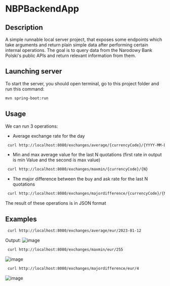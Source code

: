 # NBPBackendApp

## Description

A simple runnable local server project, that exposes some endpoints which take arguments and return plain simple data after performing certain internal operations. The goal is to query data from the Narodowy Bank Polski's public APIs and return relevant information from them.

## Launching server
To start the server, you should open terminal, go to this project folder and run this command:
```bash
mvn spring-boot:run
```

## Usage
We can run 3 operations:
- Average exchange rate for the day
```bash
 curl http://localhost:8080/exchanges/average/{currencyCode}/{YYYY-MM-DD}
```
- Min and max average value for the last N quotations 
  (first rate in output is min Value and the second is max value)
```bash
 curl http://localhost:8080/exchanges/maxmin/{currencyCode}/{N}
```
- The major difference between the buy and ask rate for the last N quotations
```bash
 curl http://localhost:8080/exchanges/majordifference/{currencyCode}/{N}  
```
The result of these operations is in JSON format

## Examples
```bash
 curl http://localhost:8080/exchanges/average/eur/2023-01-12
```
Output:
![image](https://user-images.githubusercontent.com/105941239/233969942-36225737-ffb4-4838-8db2-c696fbe24ca8.png)

```bash
 curl http://localhost:8080/exchanges/maxmin/eur/255
```
![image](https://user-images.githubusercontent.com/105941239/233969804-d1bb20b4-8d7e-4cf8-9556-ab1ed44f876b.png)

```bash
 curl http://localhost:8080/exchanges/majordifference/eur/4
```
![image](https://user-images.githubusercontent.com/105941239/233970445-dfe659c8-8e70-4925-b5b4-f1c23b3c2ba7.png)
